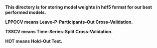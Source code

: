 **This directory is for storing model weights in hdf5 format for our best performed models.**

**LPPOCV means Leave-P-Participants-Out Cross-Validation.**

**TSSCV means Time-Series-Split Cross-Validation.**

**HOT means Hold-Out Test.**